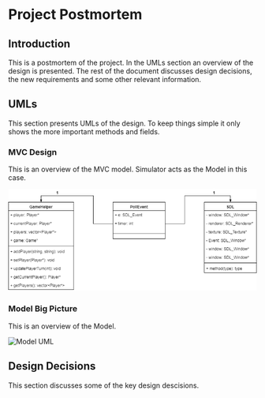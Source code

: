 # Project Postmortem

## Introduction

This is a postmortem of the project. In the UMLs section an overview of the
design is presented. The rest of the document discusses design decisions, the
new requirements and some other relevant information.

## UMLs

This section presents UMLs of the design.
To keep things simple it only shows the more important methods and fields.


### MVC Design

This is an overview of the MVC model. Simulator acts as the Model in this case.

![MVC UML](doc/mvc.png)

### Model Big Picture

This is an overview of the Model.

![Model UML](doc/Model.png)

## Design Decisions

This section discusses some of the key design descisions.
